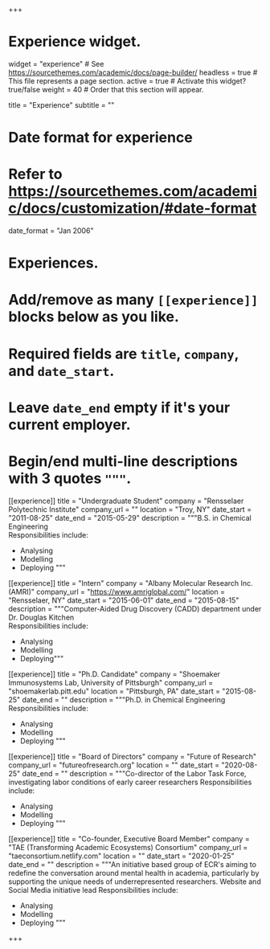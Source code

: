 +++
# Experience widget.
widget = "experience"  # See https://sourcethemes.com/academic/docs/page-builder/
headless = true  # This file represents a page section.
active = true  # Activate this widget? true/false
weight = 40  # Order that this section will appear.

title = "Experience"
subtitle = ""

# Date format for experience
#   Refer to https://sourcethemes.com/academic/docs/customization/#date-format
date_format = "Jan 2006"

# Experiences.
#   Add/remove as many `[[experience]]` blocks below as you like.
#   Required fields are `title`, `company`, and `date_start`.
#   Leave `date_end` empty if it's your current employer.
#   Begin/end multi-line descriptions with 3 quotes `"""`.
[[experience]]
  title = "Undergraduate Student"
  company = "Rensselaer Polytechnic Institute"
  company_url = ""
  location = "Troy, NY"
  date_start = "2011-08-25"
  date_end = "2015-05-29"
  description = """B.S. in Chemical Engineering  
  Responsibilities include:
  
  * Analysing
  * Modelling
  * Deploying
  """

[[experience]]
  title = "Intern"
  company = "Albany Molecular Research Inc. (AMRI)"
  company_url = "https://www.amriglobal.com/"
  location = "Rensselaer, NY"
  date_start = "2015-06-01"
  date_end = "2015-08-15"
  description = """Computer-Aided Drug Discovery (CADD) department under Dr. Douglas Kitchen  
  Responsibilities include:
  
  * Analysing
  * Modelling
  * Deploying"""

[[experience]]
  title = "Ph.D. Candidate"
  company = "Shoemaker Immunosystems Lab, University of Pittsburgh"
  company_url = "shoemakerlab.pitt.edu"
  location = "Pittsburgh, PA"
  date_start = "2015-08-25"
  date_end = ""
  description = """Ph.D. in Chemical Engineering
  Responsibilities include:

  * Analysing
  * Modelling
  * Deploying
  """

[[experience]]
  title = "Board of Directors"
  company = "Future of Research"
  company_url = "futureofresearch.org"
  location = ""
  date_start = "2020-08-25"
  date_end = ""
  description = """Co-director of the Labor Task Force, investigating labor conditions of early career researchers 
  Responsibilities include:

  * Analysing
  * Modelling
  * Deploying
  """

[[experience]]
  title = "Co-founder,  Executive Board Member"
  company = "TAE (Transforming Academic Ecosystems) Consortium"
  company_url = "taeconsortium.netlify.com"
  location = ""
  date_start = "2020-01-25"
  date_end = ""
  description = """An initiative based group of ECR's aiming to redefine the conversation around mental health in academia, particularly by supporting the unique needs of underrepresented researchers.
  Website and Social Media initiative lead
  Responsibilities include:

  * Analysing
  * Modelling
  * Deploying
  """

+++
